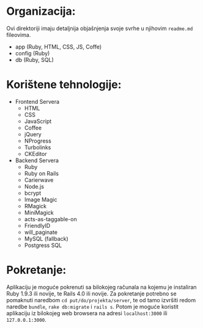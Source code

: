 Organizacija:
===
Ovi direktoriji imaju detaljnija objašnjenja svoje svrhe u njihovim `readme.md` fileovima.

  - app (Ruby, HTML, CSS, JS, Coffe)
  - config (Ruby)
  - db (Ruby, SQL)

Korištene tehnologije:
===
  - Frontend Servera
     - HTML
     - CSS
     - JavaScript
     - Coffee
     - jQuery
     - NProgress
     - Turbolinks
     - CKEditor
  - Backend Servera
     - Ruby
     - Ruby on Rails
     - Carierwave
     - Node.js
     - bcrypt
     - Image Magic
     - RMagick
     - MiniMagick
     - acts-as-taggable-on
     - FriendlyID
     - will_paginate
     - MySQL (fallback)
     - Postgress SQL

Pokretanje:
===
Aplikaciju je moguće pokrenuti sa bilokojeg računala na kojemu je instaliran Ruby 1.9.3 ili novije, te Rails 4.0 ili novije.
Za pokretanje potrebno se pomaknuti naredbom `cd put/do/projekta/server`, te od tamo izvršiti redom naredbe
`bundle`, `rake db:migrate` i `rails s`.
Potom je moguće koristit aplikaciju iz bilokojeg web browsera na adresi `localhost:3000` ili `127.0.0.1:3000`.